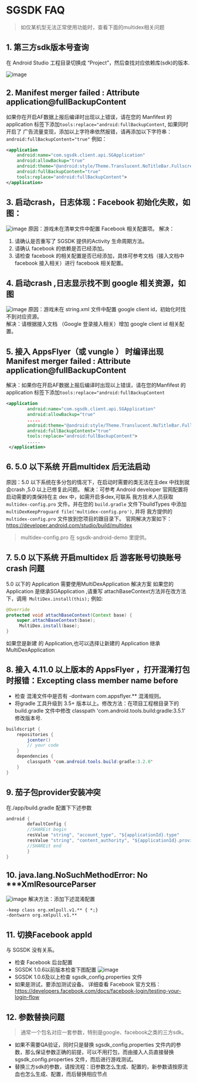 # SGSDK FAQ

> 如仅某机型无法正常使用功能时，查看下面的multidex相关问题

## 1. 第三方sdk版本号查询
在 Android Studio 工程目录切换成 “Project”，然后查找对应依赖库(sdk)的版本.

![image](../images/1.png)

## 2. Manifest merger failed : Attribute application@fullBackupContent
如果你在开启AF数据上报后编译时出现以上错误，请在您的 Manfifest 的 application 标签下添加`tools:replace="android:fullBackupContent`,
如果同时开启了 广告流量变现，添加以上字符串依然报错，请再添加以下字符串：`android:fullBackupContent="true"`     例如：
```xml
<application
    android:name="com.sgsdk.client.api.SGApplication"
    android:allowBackup="true"
    android:theme="@android:style/Theme.Translucent.NoTitleBar.Fullscreen"
    android:fullBackupContent="true"
    tools:replace="android:fullBackupContent">
</application>
```

## 3. 启动crash，日志体现：Facebook 初始化失败，如图：
![image](../images/2.png)
原因：游戏未在清单文件中配置 Facebook 相关配置项。
解决：
1. 请确认是否重写了 SGSDK 提供的Activity 生命周期方法。
2. 请确认 facebook 的依赖是否已经添加。
3. 请检查 facebook 的相关配置是否已经添加，具体可参考文档（接入文档中 facebook 接入相关）进行 facebook 相关配置。

## 4. 启动crash ,日志显示找不到 google 相关资源，如图
![image](../images/3.png)
原因：游戏未在 string.xml 文件中配置 google client id，初始化时找不到对应资源。<br>
解决：请根据接入文档 （Google 登录接入相关）增加 google client id 相关配置。

## 5. 接入 AppsFlyer（或 vungle ） 时编译出现 Manifest merger failed : Attribute application@fullBackupContent
解决：如果你在开启AF数据上报后编译时出现以上错误，请在您的Manfifest 的application 标签下添加`tools:replace="android:fullBackupContent`
```xml
<application
        android:name="com.sgsdk.client.api.SGApplication"
        android:allowBackup="true"
        .....
        android:theme="@android:style/Theme.Translucent.NoTitleBar.Fullscreen"
        android:fullBackupContent="true"
        tools:replace="android:fullBackupContent">
        .....
 </application>
```

## 6. 5.0 以下系统 开启multidex 后无法启动
原因：5.0 以下系统在多分包的情况下，在启动时需要的类无法在主dex 中找到就会crash ,5.0 以上已修复此问题。
解决：可参考 Android developer 官网配置将启动需要的类保持在主 dex 中，如需开启多dex,可联系 我方技术人员获取 `multidex-config.pro` 文件。并在您的 `build.gradle` 文件下buildTypes 中添加 `multiDexKeepProguard file('multidex-config.pro')`, 并将 我方提供的 `multidex-config.pro` 文件放到您项目的跟目录下。
官网解决方案如下：https://developer.android.com/studio/build/multidex

> multidex-config.pro 在 sgsdk-android-demo 里提供。

## 7. 5.0 以下系统 开启multidex 后 游客账号切换账号 crash 问题
5.0 以下的 Application 需要使用MultiDexApplication
解决方案
如果您的Application 是继承SGApplication ,请重写 attachBaseContext方法并在改方法下，调用` MultiDex.install(this);` 例如:
```java
@Override
protected void attachBaseContext(Context base) {
    super.attachBaseContext(base);
     MultiDex.install(base); 
}
```
如果您是新建 的 Application,也可以选择让新建的 Application 继承 MultiDexApplication

## 8. 接入 4.11.0 以上版本的 AppsFlyer ，打开混淆打包时报错：Excepting class member name before
- 检查 混淆文件中是否有 -dontwarn com.appsflyer.** 混淆规则。
- 将gradle 工具升级到 3.5+ 版本以上。修改方法：在项目工程根目录下的 build.gradle 文件中修改 classpath 'com.android.tools.build:gradle:3.5.1' 修改版本号.
```java
buildscript {
    repositories {
        jcenter()
        // your code
    }
    dependencies {
        classpath 'com.android.tools.build:gradle:3.2.0'
    }
}
```

## 9. 茄子包provider安装冲突
在./app/build.gradle 配置下下述参数
```java
android {
        defaultConfig {
        //SHAREit begin
        resValue "string", "account_type", "${applicationId}.type"
        resValue "string", "content_authority", "${applicationId}.provider"
        //SHAREit end
        }
}
```

## 10. java.lang.NoSuchMethodError: No ***XmlResourceParser
![image](../images/4.png)
解决方法：添加下述混淆配置
```
-keep class org.xmlpull.v1.** { *;}
-dontwarn org.xmlpull.v1.**
```

## 11. 切换Facebook appId
与 SGSDK 没有关系。
- 检查 Facebook 后台配置
- SGSDK 1.0.6以前版本检查下图配置
![image](../images/5.png)
- SGSDK 1.0.6及以上检查 sgsdk_config.properties 文件
- 如果是测试，要添加测试设备。
详细查看 Facebook 官方文档：https://developers.facebook.com/docs/facebook-login/testing-your-login-flow

## 12. 参数替换问题
> 通常一个包名对应一套参数，特别是google、facebook之类的三方sdk。
- 如果不需要QA验证，同时只是替换 sgsdk_config.properties 文件内的参数，那么保证参数正确的前提，可以不用打包，而由接入人员直接替换 sgsdk_config.properties 文件，而后进行游戏测试。
- 替换三方sdk的参数，请按流程：旧参数怎么生成、配置的，新参数请按原流血也怎么生成、配置，而后替换相应节点